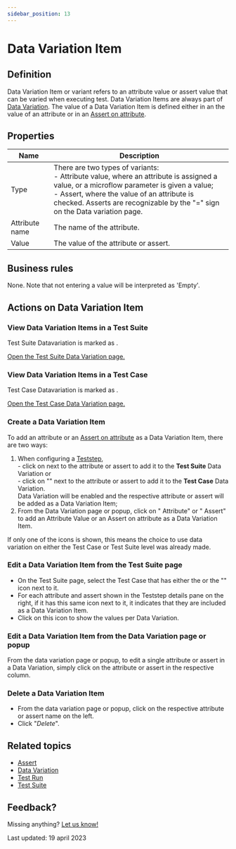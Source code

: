 ```yaml
---
sidebar_position: 13
---
```



# Data Variation Item


## Definition

Data Variation Item or variant refers to an attribute value or assert value that can be varied when executing test. 
Data Variation Items are always part of [Data Variation](datavariation).
The value of a Data Variation Item is defined either in an the value of an attribute or in an [Assert on attribute](Assert/assert-attribute).

## Properties
| Name           | Description                                                                                                                                                                                                                                                                           |
| -------------- | ------------------------------------------------------------------------------------------------------------------------------------------------------------------------------------------------------------------------------------------------------------------------------------- |
| Type           | There are two types of variants: <br /> - Attribute value, where an attribute is assigned a value, or a microflow parameter is given a value; <br /> - Assert, where the value of an attribute is checked. Asserts are recognizable by the "=" sign on the Data variation page.<br /> |
| Attribute name | The name of the attribute.                                                                                                                                                                                                                                                            |
| Value          | The value of the attribute or assert.                                                                                                                                                                                                                                                 |

## Business rules
None.
Note that not entering a value will be interpreted as 'Empty'.

## Actions on Data Variation Item

### View Data Variation Items in a Test Suite

Test Suite Datavariation is marked as <i class="fas fa-table"></i>.

[Open the Test Suite Data Variation page.](datavariation#view-test-suite-data-variation)

### View Data Variation Items in a Test Case

Test Case Datavariation is marked as <i class="fas fa-table-rows"></i>.

[Open the Test Case Data Variation page.](datavariation#view-test-case-data-variation)

### Create a Data Variation Item
To add an attribute or an [Assert on attribute](Assert/assert-attribute) as a Data Variation Item, there are two ways:
1. When configuring a [Teststep](teststep), <br/>- click on <i class="fas fa-table"></i> next to the attribute or assert to add it to the **Test Suite** Data Variation or <br/>- click on "<i class="fas fa-table-rows"></i>" next to the attribute or assert to add it to the **Test Case** Data Variation.<br/>Data Variation will be enabled and the respective attribute or assert will be added as a Data Variation Item;
2. From the Data Variation page or popup, click on "<i class="fal fa-plus-circle"></i> Attribute" or "<i class="fal fa-plus-circle"></i> Assert" to add an Attribute Value or an Assert on attribute as a Data Variation Item.

If only one of the icons is shown, this means the choice to use data variation on either the Test Case or Test Suite level was already made. 


### Edit a Data Variation Item from the Test Suite page
- On the Test Suite page, select the Test Case that has either the <i class="fas fa-table"></i> or the "<i class="fas fa-table-rows"></i>" icon next to it.
- For each attribute and assert shown in the Teststep details pane on the right, if it has this same icon next to it, it indicates that they are included as a Data Variation Item.
- Click on this icon to show the values per Data Variation.
 
### Edit a Data Variation Item from the Data Variation page or popup 

From the data variation page or popup, to edit a single attribute or assert in a Data Variation, simply click on the attribute or assert in the respective column.

### Delete a Data Variation Item
- From the data variation page or popup, click on the respective attribute or assert name on the left.
- Click "*Delete*".

## Related topics
- [Assert](Assert)
- [Data Variation](datavariation)
- [Test Run](test-run)
- [Test Suite](test-suite)

## Feedback?
Missing anything? [Let us know!](mailto:support@menditect.com)

Last updated: 19 april 2023
